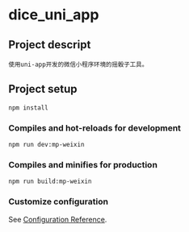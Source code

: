# dice_uni_app

## Project descript

```
使用uni-app开发的微信小程序环境的摇骰子工具。
```

## Project setup

```
npm install
```

### Compiles and hot-reloads for development

```
npm run dev:mp-weixin
```

### Compiles and minifies for production

```
npm run build:mp-weixin
```

### Customize configuration

See [Configuration Reference](https://cli.vuejs.org/config/).
